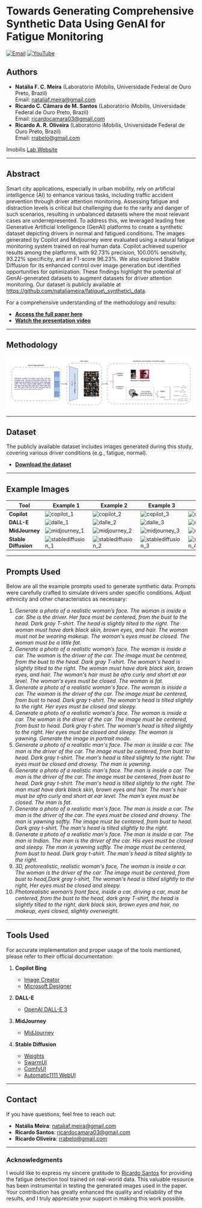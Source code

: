 # Towards Generating Comprehensive Synthetic Data Using GenAI for Fatigue Monitoring

[![Email](https://img.shields.io/badge/Email-nataliaf.meira%40gmail.com-red?style=flat-square&logo=gmail)](mailto:nataliaf.meira@gmail.com)
[![YouTube](https://img.shields.io/badge/YouTube-Presentation-FF0000?style=flat-square&logo=youtube)](https://www.youtube.com/watch?v=jp2N62HcA7s)

## Authors
- **Natália F. C. Meira** (Laboratório iMobilis, Universidade Federal de Ouro Preto, Brazil)  
  Email: [nataliaf.meira@gmail.com](mailto:nataliaf.meira@gmail.com)  
- **Ricardo C. Câmara de M. Santos** (Laboratório iMobilis, Universidade Federal de Ouro Preto, Brazil)  
  Email: [ricardocamara03@gmail.com](mailto:ricardocamara03@gmail.com)  
- **Ricardo A. R. Oliveira** (Laboratório iMobilis, Universidade Federal de Ouro Preto, Brazil)  
  Email: [rrabelo@gmail.com](mailto:rrabelo@gmail.com)  

Imobilis [Lab Website](https://www2.decom.ufop.br/imobilis/)

---

## Abstract
Smart city applications, especially in urban mobility, rely on artificial intelligence (AI) to enhance various tasks, including traffic accident prevention through driver attention monitoring. Assessing fatigue and distraction levels is critical but challenging due to the rarity and danger of such scenarios, resulting in unbalanced datasets where the most relevant cases are underrepresented. To address this, we leveraged leading free Generative Artificial Intelligence (GenAI) platforms to create a synthetic dataset depicting drivers in normal and fatigued conditions. The images generated by Copilot and Midjourney were evaluated using a natural fatigue monitoring system trained on real human data. Copilot achieved superior results among the platforms, with 92.73% precision, 100.00% sensitivity, 93.22% specificity, and an F1-score 96.23%. We also explored Stable Diffusion for its enhanced control over image generation but identified opportunities for optimization. These findings highlight the potential of GenAI-generated datasets to augment datasets for driver attention monitoring. Our dataset is publicly available at https://github.com/nataliameira/fatigue\_synthetic\_data.

For a comprehensive understanding of the methodology and results:
- **[Access the full paper here](./docs/manuscript.pdf)**  
- **[Watch the presentation video](https://www.youtube.com/watch?v=jp2N62HcA7s)**

---
## Methodology
![methodology](./images/methodology/metodology.jpg)

---
## Dataset
The publicly available dataset includes images generated during this study, covering various driver conditions (e.g., fatigue, normal).  
- **[Download the dataset](https://drive.google.com/drive/folders/1qcSvvqPSrkfNssFlTizlPOKpNOaLgjEH?usp=sharing)**

---

## Example Images

| Tool              | Example 1                                 | Example 2                                 | Example 3                                 | Example 4                                 |
|--------------------|-------------------------------------------|-------------------------------------------|-------------------------------------------|-------------------------------------------|
| **Copilot**       | ![copilot_1](./images/copilot_1.png)       | ![copilot_2](./images/copilot_2.png)       | ![copilot_3](./images/copilot_3.png)       | ![copilot_4](./images/copilot_4.png)       |
| **DALL-E**        | ![dalle_1](./images/dalle_1.png)           | ![dalle_2](./images/dalle_2.png)           | ![dalle_3](./images/dalle_3.png)           | ![dalle_4](./images/dalle_4.png)           |
| **MidJourney**    | ![midjourney_1](./images/midjourney_1.png) | ![midjourney_2](./images/midjourney_2.png) | ![midjourney_3](./images/midjourney_3.png) | ![midjourney_4](./images/midjourney_4.png) |
| **Stable Diffusion** | ![stablediffusion_1](./images/stablediffusion_1.png) | ![stablediffusion_2](./images/stablediffusion_2.png) | ![stablediffusion_3](./images/stablediffusion_3.png) | ![stablediffusion_4](./images/stablediffusion_4.png) |

---

## Prompts Used
Below are all the example prompts used to generate synthetic data. Prompts were carefully crafted to simulate drivers under specific conditions. Adjust ethnicity and other characteristics as necessary:

1. *Generate a photo of a realistic woman’s face. The woman is inside a car. She is the driver. Her face must be centered, from the bust to the head. Dark gray T-shirt. The head is slightly tilted to the right. The woman must have dark black skin, brown eyes, and hair. The woman must not be wearing makeup. The woman's eyes must be closed. The woman must be a little fat.*
2. *Generate a photo of a realistic woman’s face. The woman is inside a car. The woman is the driver of the car. The image must be centered, from the bust to the head. Dark gray T-shirt. The woman's head is slightly tilted to the right. The woman must have dark black skin, brown eyes, and hair. The woman's hair must be afro curly and short at ear level. The woman's eyes must be closed. The woman is fat.*
3. *Generate a photo of a realistic woman's face. The woman is inside a car. The woman is the driver of the car. The image must be centered, from bust to head. Dark gray t-shirt. The woman's head is tilted slightly to the right. Her eyes must be closed and sleepy.*
4. *Generate a photo of a realistic woman's face. The woman is inside a car. The woman is the driver of the car. The image must be centered, from bust to head. Dark gray t-shirt. The woman's head is tilted slightly to the right. Her eyes must be closed and sleepy. The woman is yawning. Generate the image in portrait mode.*
5. *Generate a photo of a realistic man's face. The man is inside a car. The man is the driver of the car. The image must be centered, from bust to head. Dark gray t-shirt. The man's head is tilted slightly to the right. The eyes must be closed and drowsy. The man is yawning.*
6. *Generate a photo of a realistic man's face. The man is inside a car. The man is the driver of the car. The image must be centered, from bust to head. Dark gray t-shirt. The man's head is tilted slightly to the right. The man must have dark black skin, brown eyes and hair. The man's hair must be afro curly and short at ear level. The man's eyes must be closed. The man is fat.*
7. *Generate a photo of a realistic man's face. The man is inside a car. The man is the driver of the car. The eyes must be closed and drowsy. The man is yawning softly. The image must be centered, from bust to head. Dark gray t-shirt. The man's head is tilted slightly to the right.*
8. *Generate a photo of a realistic man's face. The man is inside a car. The man is Indian. The man is the driver of the car. His eyes must be closed and sleepy. The man is yawning softly. The image must be centered, from bust to head. Dark gray t-shirt. The man's head is tilted slightly to the right.*
9. *3D, protorealistic, realistic woman's face, The woman is inside a car. The woman is the driver of the car. The image must be centered, from bust to head,Dark gray t-shirt, The woman's head is tilted slightly to the right, Her eyes must be closed and sleepy.*
10. *Photorealistic woman’s front face, inside a car, driving a car, must be centered, from the bust to the head, dark gray T-shirt, the head is slightly tilted to the right, dark black skin, brown eyes and hair, no makeup, eyes closed, slightly overweight.*
---

## Tools Used
For accurate implementation and proper usage of the tools mentioned, please refer to their official documentation:

1. **Copilot Bing**  
   - [Image Creator](https://www.bing.com/images/create)  
   - [Microsoft Designer](https://designer.microsoft.com/)

2. **DALL-E**  
   - [OpenAI DALL-E 3](https://openai.com/index/dall-e-3/)

3. **MidJourney**  
   - [MidJourney](https://www.midjourney.com/auth/signin)

4. **Stable Diffusion**  
   - [Weights](https://huggingface.co/stabilityai/sdxl-turbo/tree/main)  
   - [SwarmUI](https://github.com/mcmonkeyprojects/SwarmUI)  
   - [ComfyUI](https://github.com/comfyanonymous/ComfyUI)  
   - [Automatic1111 WebUI](https://github.com/AUTOMATIC1111/stable-diffusion-webui)

---

## Contact
If you have questions, feel free to reach out:  
- **Natália Meira**: [nataliaf.meira@gmail.com](mailto:nataliaf.meira@gmail.com)  
- **Ricardo Santos**: [ricardocamara03@gmail.com](mailto:ricardocamara03@gmail.com)  
- **Ricardo Oliveira**: [rrabelo@gmail.com](mailto:rrabelo@gmail.com)

---

### Acknowledgments

I would like to express my sincere gratitude to [Ricardo Santos](https://github.com/ricardocamara03) for providing the fatigue detection tool trained on real-world data. This valuable resource has been instrumental in testing the generated images used in the paper. Your contribution has greatly enhanced the quality and reliability of the results, and I truly appreciate your support in making this work possible.

